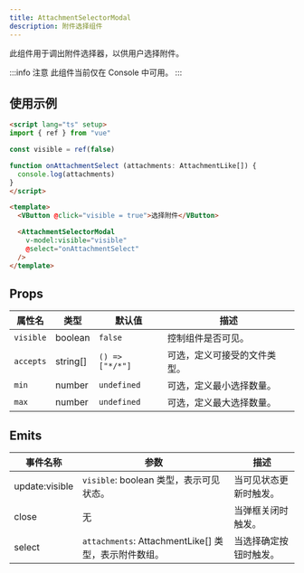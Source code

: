 ```yaml
---
title: AttachmentSelectorModal
description: 附件选择组件
---
```


此组件用于调出附件选择器，以供用户选择附件。

:::info 注意
此组件当前仅在 Console 中可用。
:::

## 使用示例

```html
<script lang="ts" setup>
import { ref } from "vue"

const visible = ref(false)

function onAttachmentSelect (attachments: AttachmentLike[]) {
  console.log(attachments)
}
</script>

<template>
  <VButton @click="visible = true">选择附件</VButton>

  <AttachmentSelectorModal
    v-model:visible="visible"
    @select="onAttachmentSelect"
  />
</template>
```

## Props

| 属性名    | 类型          | 默认值           | 描述                                              |
|-----------|---------------|------------------|---------------------------------------------------|
| `visible` | boolean     | `false`          | 控制组件是否可见。                                |
| `accepts` | string[]    | `() => ["*/*"]`  | 可选，定义可接受的文件类型。                      |
| `min`     | number      | `undefined`      | 可选，定义最小选择数量。                            |
| `max`     | number      | `undefined`      | 可选，定义最大选择数量。                            |

## Emits

| 事件名称        | 参数                                       | 描述                   |
|-------------|------------------------------------------|----------------------|
| update:visible | `visible`: boolean 类型，表示可见状态。          | 当可见状态更新时触发。       |
| close       | 无                                     | 当弹框关闭时触发。           |
| select      | `attachments`: AttachmentLike[] 类型，表示附件数组。 | 当选择确定按钮时触发。           |
